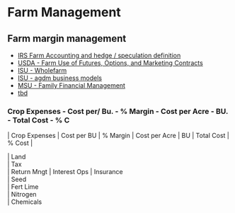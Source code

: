 # Farm Management

## Farm margin management

- [IRS Farm Accounting and hedge / speculation definition](https://www.irs.gov/pub/irs-utl/farmers_atg_chapter_9.pdf)
- [USDA - Farm Use of Futures, Options, and Marketing Contracts](https://www.ers.usda.gov/webdocs/publications/99518/eib-219.pdf)
- [ISU - Wholefarm ](https://www.extension.iastate.edu/agdm/wholefarm/html/c4-52.html)
- [ISU - agdm business models](https://www.extension.iastate.edu/agdm/wdbusiness.html)
- [MSU - Family Financial Management](https://store.msuextension.org/publications/FamilyFinancialManagement/MT199105HR.pdf)
- [tbd]()


### Crop Expenses - Cost per/ Bu. - % Margin - Cost per Acre - BU. - Total Cost - % C

  | Crop Expenses | Cost per BU | % Margin | Cost per Acre | BU | Total Cost | % Cost |

| Land         
| Tax         
| Return Mngt 
| Interest Ops 
| Insurance    
| Seed        
| Fert Lime   
| Nitrogen     
| Chemicals   



